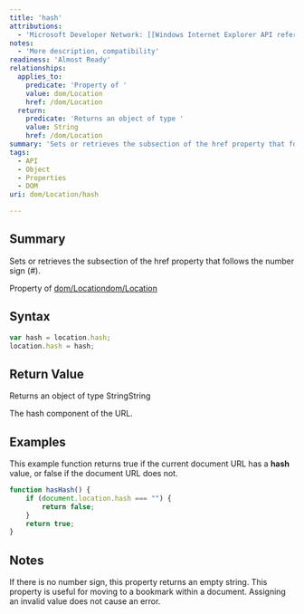 ```yaml
---
title: 'hash'
attributions:
  - 'Microsoft Developer Network: [[Windows Internet Explorer API reference](http://msdn.microsoft.com/en-us/library/ie/hh828809%28v=vs.85%29.aspx) Article]'
notes:
  - 'More description, compatibility'
readiness: 'Almost Ready'
relationships:
  applies_to:
    predicate: 'Property of '
    value: dom/Location
    href: /dom/Location
  return:
    predicate: 'Returns an object of type '
    value: String
    href: /dom/Location
summary: 'Sets or retrieves the subsection of the href property that follows the number sign (#).'
tags:
  - API
  - Object
  - Properties
  - DOM
uri: dom/Location/hash

---
```

## Summary

Sets or retrieves the subsection of the href property that follows the number sign (\#).

Property of [dom/Location](/dom/Location)[dom/Location](/dom/Location)

## Syntax

``` js
var hash = location.hash;
location.hash = hash;
```

## Return Value

Returns an object of type StringString

The hash component of the URL.

## Examples

This example function returns true if the current document URL has a **hash** value, or false if the document URL does not.

``` js
function hasHash() {
    if (document.location.hash === "") {
        return false;
    }
    return true;
}
```

## Notes

If there is no number sign, this property returns an empty string. This property is useful for moving to a bookmark within a document. Assigning an invalid value does not cause an error.

